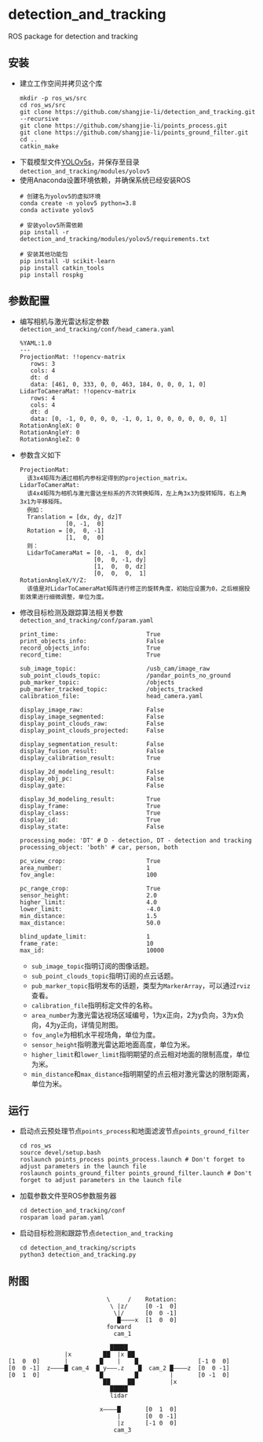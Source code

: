 # detection_and_tracking

ROS package for detection and tracking

## 安装
 - 建立工作空间并拷贝这个库
   ```Shell
   mkdir -p ros_ws/src
   cd ros_ws/src
   git clone https://github.com/shangjie-li/detection_and_tracking.git --recursive
   git clone https://github.com/shangjie-li/points_process.git
   git clone https://github.com/shangjie-li/points_ground_filter.git
   cd ..
   catkin_make
   ```
 - 下载模型文件[YOLOv5s](https://github.com/ultralytics/yolov5/releases/tag/v5.0)，并保存至目录`detection_and_tracking/modules/yolov5`
 - 使用Anaconda设置环境依赖，并确保系统已经安装ROS
   ```
   # 创建名为yolov5的虚拟环境
   conda create -n yolov5 python=3.8
   conda activate yolov5
   
   # 安装yolov5所需依赖
   pip install -r detection_and_tracking/modules/yolov5/requirements.txt
   
   # 安装其他功能包
   pip install -U scikit-learn
   pip install catkin_tools
   pip install rospkg
   ```

## 参数配置
 - 编写相机与激光雷达标定参数`detection_and_tracking/conf/head_camera.yaml`
   ```Shell
   %YAML:1.0
   ---
   ProjectionMat: !!opencv-matrix
      rows: 3
      cols: 4
      dt: d
      data: [461, 0, 333, 0, 0, 463, 184, 0, 0, 0, 1, 0]
   LidarToCameraMat: !!opencv-matrix
      rows: 4
      cols: 4
      dt: d
      data: [0, -1, 0, 0, 0, 0, -1, 0, 1, 0, 0, 0, 0, 0, 0, 1]
   RotationAngleX: 0
   RotationAngleY: 0
   RotationAngleZ: 0
   ```
 - 参数含义如下
   ```Shell
   ProjectionMat:
     该3x4矩阵为通过相机内参标定得到的projection_matrix。
   LidarToCameraMat:
     该4x4矩阵为相机与激光雷达坐标系的齐次转换矩阵，左上角3x3为旋转矩阵，右上角3x1为平移矩阵。
     例如：
     Translation = [dx, dy, dz]T
                [0, -1,  0]
     Rotation = [0,  0, -1]
                [1,  0,  0]
     则：
     LidarToCameraMat = [0, -1,  0, dx]
                        [0,  0, -1, dy]
                        [1,  0,  0, dz]
                        [0,  0,  0,  1]
   RotationAngleX/Y/Z:
     该值是对LidarToCameraMat矩阵进行修正的旋转角度，初始应设置为0，之后根据投影效果进行细微调整，单位为度。
   ```
 - 修改目标检测及跟踪算法相关参数`detection_and_tracking/conf/param.yaml`
   ```Shell
   print_time:                         True
   print_objects_info:                 False
   record_objects_info:                True
   record_time:                        True
  
   sub_image_topic:                    /usb_cam/image_raw
   sub_point_clouds_topic:             /pandar_points_no_ground
   pub_marker_topic:                   /objects
   pub_marker_tracked_topic:           /objects_tracked
   calibration_file:                   head_camera.yaml
  
   display_image_raw:                  False
   display_image_segmented:            False
   display_point_clouds_raw:           False
   display_point_clouds_projected:     False
  
   display_segmentation_result:        False
   display_fusion_result:              False
   display_calibration_result:         True
  
   display_2d_modeling_result:         False
   display_obj_pc:                     False
   display_gate:                       False
  
   display_3d_modeling_result:         True
   display_frame:                      True
   display_class:                      True
   display_id:                         True
   display_state:                      False
  
   processing_mode: 'DT' # D - detection, DT - detection and tracking
   processing_object: 'both' # car, person, both
  
   pc_view_crop:                       True
   area_number:                        1
   fov_angle:                          100
  
   pc_range_crop:                      True
   sensor_height:                      2.0
   higher_limit:                       4.0
   lower_limit:                        -4.0
   min_distance:                       1.5
   max_distance:                       50.0
  
   blind_update_limit:                 1
   frame_rate:                         10
   max_id:                             10000
   ```
    - `sub_image_topic`指明订阅的图像话题。
    - `sub_point_clouds_topic`指明订阅的点云话题。
    - `pub_marker_topic`指明发布的话题，类型为`MarkerArray`，可以通过`rviz`查看。
    - `calibration_file`指明标定文件的名称。
    - `area_number`为激光雷达视场区域编号，1为x正向，2为y负向，3为x负向，4为y正向，详情见附图。
    - `fov_angle`为相机水平视场角，单位为度。
    - `sensor_height`指明激光雷达距地面高度，单位为米。
    - `higher_limit`和`lower_limit`指明期望的点云相对地面的限制高度，单位为米。
    - `min_distance`和`max_distance`指明期望的点云相对激光雷达的限制距离，单位为米。

## 运行
 - 启动点云预处理节点`points_process`和地面滤波节点`points_ground_filter`
   ```Shell
   cd ros_ws
   source devel/setup.bash
   roslaunch points_process points_process.launch # Don't forget to adjust parameters in the launch file
   roslaunch points_ground_filter points_ground_filter.launch # Don't forget to adjust parameters in the launch file
   ```
 - 加载参数文件至ROS参数服务器
   ```Shell
   cd detection_and_tracking/conf
   rosparam load param.yaml
   ```
 - 启动目标检测和跟踪节点`detection_and_tracking`
   ```Shell
   cd detection_and_tracking/scripts
   python3 detection_and_tracking.py
   ```

## 附图
   ```Shell
                               \     /    Rotation:
                                \ |z/     [0 -1  0]
                                 \|/      [0  0 -1]
                                  █————x  [1  0  0]
                               forward    
                                 cam_1    
  
                                █████
                   |x         ██  |x ██
   [1  0  0]       |         █    |    █                 [-1 0  0]
   [0  0 -1]  z————█ cam_4  █ y———.z    █  cam_2 █————z  [0  0 -1]
   [0  1  0]                 █         █         |       [0 -1  0]
                              ██     ██          |x      
                                █████
                                lidar

                             x————█       [0  1  0]
                                  |       [0  0 -1]
                                  |z      [-1 0  0]
                                 cam_3    
   ```


